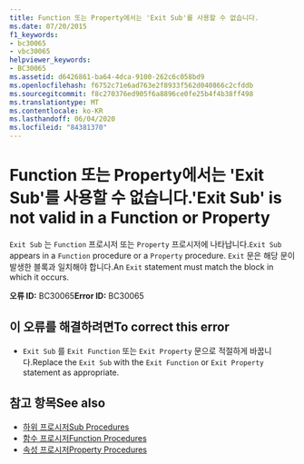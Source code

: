 ```yaml
---
title: Function 또는 Property에서는 'Exit Sub'를 사용할 수 없습니다.
ms.date: 07/20/2015
f1_keywords:
- bc30065
- vbc30065
helpviewer_keywords:
- BC30065
ms.assetid: d6426861-ba64-4dca-9100-262c6c058bd9
ms.openlocfilehash: f6752c71e6ad763e2f8933f562d040866c2cfddb
ms.sourcegitcommit: f8c270376ed905f6a8896ce0fe25b4f4b38ff498
ms.translationtype: MT
ms.contentlocale: ko-KR
ms.lasthandoff: 06/04/2020
ms.locfileid: "84381370"
---
```

# <a name="exit-sub-is-not-valid-in-a-function-or-property"></a><span data-ttu-id="de0d7-102">Function 또는 Property에서는 'Exit Sub'를 사용할 수 없습니다.</span><span class="sxs-lookup"><span data-stu-id="de0d7-102">'Exit Sub' is not valid in a Function or Property</span></span>
<span data-ttu-id="de0d7-103">`Exit Sub` 는 `Function` 프로시저 또는 `Property` 프로시저에 나타납니다.</span><span class="sxs-lookup"><span data-stu-id="de0d7-103">`Exit Sub` appears in a `Function` procedure or a `Property` procedure.</span></span> <span data-ttu-id="de0d7-104">`Exit` 문은 해당 문이 발생한 블록과 일치해야 합니다.</span><span class="sxs-lookup"><span data-stu-id="de0d7-104">An `Exit` statement must match the block in which it occurs.</span></span>  
  
 <span data-ttu-id="de0d7-105">**오류 ID:** BC30065</span><span class="sxs-lookup"><span data-stu-id="de0d7-105">**Error ID:** BC30065</span></span>  
  
## <a name="to-correct-this-error"></a><span data-ttu-id="de0d7-106">이 오류를 해결하려면</span><span class="sxs-lookup"><span data-stu-id="de0d7-106">To correct this error</span></span>  
  
- <span data-ttu-id="de0d7-107">`Exit Sub` 를 `Exit Function` 또는 `Exit Property` 문으로 적절하게 바꿉니다.</span><span class="sxs-lookup"><span data-stu-id="de0d7-107">Replace the `Exit Sub` with the `Exit Function` or `Exit Property` statement as appropriate.</span></span>  
  
## <a name="see-also"></a><span data-ttu-id="de0d7-108">참고 항목</span><span class="sxs-lookup"><span data-stu-id="de0d7-108">See also</span></span>

- [<span data-ttu-id="de0d7-109">하위 프로시저</span><span class="sxs-lookup"><span data-stu-id="de0d7-109">Sub Procedures</span></span>](../programming-guide/language-features/procedures/sub-procedures.md)
- [<span data-ttu-id="de0d7-110">함수 프로시저</span><span class="sxs-lookup"><span data-stu-id="de0d7-110">Function Procedures</span></span>](../programming-guide/language-features/procedures/function-procedures.md)
- [<span data-ttu-id="de0d7-111">속성 프로시저</span><span class="sxs-lookup"><span data-stu-id="de0d7-111">Property Procedures</span></span>](../programming-guide/language-features/procedures/property-procedures.md)
